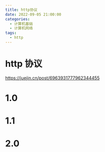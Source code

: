 ```yaml
---
title: http协议
date: 2022-09-05 21:00:00
categories:
  - 计算机基础
  - 计算机网络
tags:
  - http
---
```


# http 协议

https://juejin.cn/post/6963931777962344455

# 1.0

# 1.1

# 2.0
